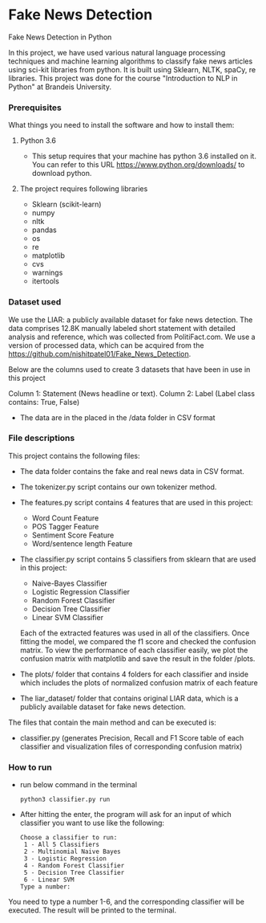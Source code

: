 # Fake News Detection

Fake News Detection in Python

In this project, we have used various natural language processing techniques and machine learning algorithms to classify fake news articles using sci-kit libraries from python. It is built using Sklearn, NLTK, spaCy, re libraries. This project was done for the course "Introduction to NLP in Python" at Brandeis University.

### Prerequisites

What things you need to install the software and how to install them:

1. Python 3.6 
   - This setup requires that your machine has python 3.6 installed on it. You can refer to this URL https://www.python.org/downloads/ to download python.

2. The project requires following libraries
   - Sklearn (scikit-learn)
   - numpy
   - nltk
   - pandas
   - os
   - re
   - matplotlib
   - cvs
   - warnings
   - itertools
   
### Dataset used

We use the LIAR: a publicly available dataset for fake news detection. The data comprises 12.8K manually labeled short statement with detailed analysis and reference, which was collected from PolitiFact.com. We use a version of processed data, which can be acquired from the https://github.com/nishitpatel01/Fake_News_Detection.

Below are the columns used to create 3 datasets that have been in use in this project

Column 1: Statement (News headline or text).
Column 2: Label (Label class contains: True, False)

   - The data are in the placed in the /data folder in CSV format

### File descriptions

This project contains the following files:

- The data folder contains the fake and real news data in CSV format.

- The tokenizer.py script contains our own tokenizer method.

- The features.py script contains 4 features that are used in this project:
   - Word Count Feature
   - POS Tagger Feature
   - Sentiment Score Feature
   - Word/sentence length Feature
   
- The classifier.py script contains 5 classifiers from sklearn that are used in this project:
   - Naive-Bayes Classifier
   - Logistic Regression Classifier
   - Random Forest Classifier
   - Decision Tree Classifier
   - Linear SVM Classifier
   
   Each of the extracted features was used in all of the classifiers. Once fitting the model, we compared the f1 score and checked the confusion matrix. To view the performance of each classifier easily, we plot the confusion matrix with matplotlib and save the result in the folder /plots. 
   
 - The plots/ folder that contains 4 folders for each classifier and inside which includes the plots of normalized confusion matrix of each feature

 - The liar_dataset/ folder that contains original LIAR data, which is a publicly available dataset for fake news detection.

The files that contain the main method and can be executed is:

- classifier.py (generates Precision, Recall and F1 Score table of each classifier and visualization files of corresponding confusion matrix)
 
### How to run
- run below command in the terminal
    ```
    python3 classifier.py run
    ```
- After hitting the enter, the program will ask for an input of which classifier you want to use like the following:
   ```
   Choose a classifier to run:
    1 - All 5 Classifiers
    2 - Multinomial Naive Bayes
    3 - Logistic Regression
    4 - Random Forest Classifier
    5 - Decision Tree Classifier
    6 - Linear SVM
   Type a number:
   ```
 You need to type a number 1-6, and the corresponding classifier will be executed. The result will be printed to the terminal.
